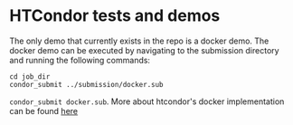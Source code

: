 # HTCondor tests and demos

The only demo that currently exists in the repo is a docker demo. The docker
demo can be executed by navigating to the submission directory and running the
following commands:
```
cd job_dir
condor_submit ../submission/docker.sub
```
`condor_submit docker.sub`. More about htcondor's docker implementation can be
found [here](https://htcondor.readthedocs.io/en/latest/users-manual/docker-universe-applications.html)

